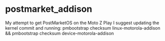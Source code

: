 # postmarket_addison
My attempt to get PostMarketOS on the Moto Z Play
I suggest updating the kernel commit and running:
pmbootstrap checksum linux-motorola-addison && pmbootstrap checksum device-motorola-addison
